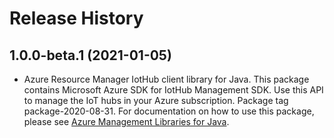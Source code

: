 # Release History

## 1.0.0-beta.1 (2021-01-05)

- Azure Resource Manager IotHub client library for Java. This package contains Microsoft Azure SDK for IotHub Management SDK. Use this API to manage the IoT hubs in your Azure subscription. Package tag package-2020-08-31. For documentation on how to use this package, please see [Azure Management Libraries for Java](https://aka.ms/azsdk/java/mgmt).